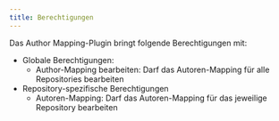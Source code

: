 ```yaml
---
title: Berechtigungen
---
```

Das Author Mapping-Plugin bringt folgende Berechtigungen mit: 

* Globale Berechtigungen:
    * Author-Mapping bearbeiten: Darf das Autoren-Mapping für alle Repositories bearbeiten
* Repository-spezifische Berechtigungen
    * Autoren-Mapping: Darf das Autoren-Mapping für das jeweilige Repository bearbeiten
